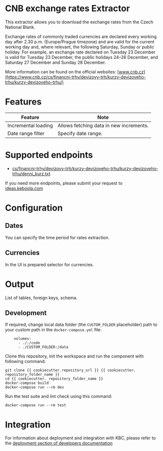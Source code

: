 CNB exchange rates Extractor
=============

This extractor allows you to download the exchange rates from the Czech National Blank.

Exchange rates of commonly traded currencies are declared every working day after 2.30 p.m. (Europe/Prague timezone) and are valid for the current working day and, where relevant, the following Saturday, Sunday or public holiday. For example, an exchange rate declared on Tuesday 23 December is valid for Tuesday 23 December, the public holidays 24–26 December, and Saturday 27 December and Sunday 28 December.

More information can be found on the official websites: [www.cnb.cz](https://www.cnb.cz/cs/financni-trhy/devizovy-trh/kurzy-devizoveho-trhu/kurzy-devizoveho-trhu/)

Features
========

| **Feature**             | **Note**                                      |
|-------------------------|-----------------------------------------------|
| Incremental loading     | Allows fetching data in new increments.       |
| Date range filter       | Specify date range.                           |

Supported endpoints
===================
- [cs/financni-trhy/devizovy-trh/kurzy-devizoveho-trhu/kurzy-devizoveho-trhu/denni_kurz.txt](https://www.cnb.cz/cs/financni-trhy/devizovy-trh/kurzy-devizoveho-trhu/kurzy-devizoveho-trhu/denni_kurz.txt)

If you need more endpoints, please submit your request to
[ideas.keboola.com](https://ideas.keboola.com/)

Configuration
=============

Dates
-------
You can specify the time period for rates extraction.

Currencies
-------
In the UI is prepared selector for currencies.

Output
======

List of tables, foreign keys, schema.

Development
-----------

If required, change local data folder (the `CUSTOM_FOLDER` placeholder) path to
your custom path in the `docker-compose.yml` file:

~~~~~~~~~~~~~~~~~~~~~~~~~~~~~~~~~~~~~~~~~~~~~~~~~~~~~~~~~~~~~~~~~~~~~~~~~~~~~~~~
    volumes:
      - ./:/code
      - ./CUSTOM_FOLDER:/data
~~~~~~~~~~~~~~~~~~~~~~~~~~~~~~~~~~~~~~~~~~~~~~~~~~~~~~~~~~~~~~~~~~~~~~~~~~~~~~~~

Clone this repository, init the workspace and run the component with following
command:

~~~~~~~~~~~~~~~~~~~~~~~~~~~~~~~~~~~~~~~~~~~~~~~~~~~~~~~~~~~~~~~~~~~~~~~~~~~~~~~~
git clone {{ cookiecutter.repository_url }} {{ cookiecutter. repository_folder_name }}
cd {{ cookiecutter. repository_folder_name }}
docker-compose build
docker-compose run --rm dev
~~~~~~~~~~~~~~~~~~~~~~~~~~~~~~~~~~~~~~~~~~~~~~~~~~~~~~~~~~~~~~~~~~~~~~~~~~~~~~~~

Run the test suite and lint check using this command:

~~~~~~~~~~~~~~~~~~~~~~~~~~~~~~~~~~~~~~~~~~~~~~~~~~~~~~~~~~~~~~~~~~~~~~~~~~~~~~~~
docker-compose run --rm test
~~~~~~~~~~~~~~~~~~~~~~~~~~~~~~~~~~~~~~~~~~~~~~~~~~~~~~~~~~~~~~~~~~~~~~~~~~~~~~~~

Integration
===========

For information about deployment and integration with KBC, please refer to the
[deployment section of developers
documentation](https://developers.keboola.com/extend/component/deployment/)
